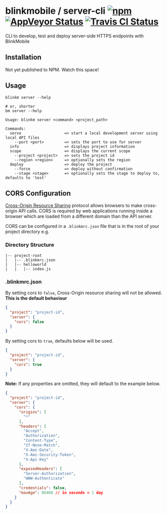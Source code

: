 # blinkmobile / server-cli [![npm](https://img.shields.io/npm/v/@blinkmobile/server-cli.svg?maxAge=2592000)](https://www.npmjs.com/package/@blinkmobile/server-cli) [![AppVeyor Status](https://ci.appveyor.com/api/projects/status/github/blinkmobile/server-cli?branch=master&svg=true)](https://ci.appveyor.com/project/blinkmobile/server-cli) [![Travis CI Status](https://travis-ci.org/blinkmobile/server-cli.svg?branch=master)](https://travis-ci.org/blinkmobile/server-cli)

CLI to develop, test and deploy server-side HTTPS endpoints with BlinkMobile


## Installation

Not yet published to NPM. Watch this space!


## Usage

```
blinkm server --help

# or, shorter
bm server --help
```

```
Usage: blinkm server <command> <project_path>

Commands:
  serve                   => start a local development server using local API files
    --port <port>         => sets the port to use for server
  info                    => displays project information
  scope                   => displays the current scope
    --project <project>   => sets the project id
    --region <region>     => optionally sets the region
  deploy                  => deploy the project
    --force               => deploy without confirmation
    --stage <stage>       => optionally sets the stage to deploy to, defaults to 'test'
```

## CORS Configuration

[Cross-Origin Resource Sharing](https://www.w3.org/TR/cors/) protocol allows browsers to make cross-origin API calls.
CORS is required by web applications running inside a browser which are loaded from a different domain than the API server.

CORS can be configured in a `.blinkmrc.json` file that is in the root of your project directory e.g.

### Directory Structure

```
|-- project-root
|   |-- .blinkmrc.json
|   |-- helloworld
|   |   |-- index.js
```

### .blinkmrc.json

By setting cors to `false`, Cross-Origin resource sharing will not be allowed. **This is the default behaviour**

```json
{
  "project": "project-id",
  "server": {
    "cors": false
  }
}
```

By setting cors to `true`, defaults below will be used.

```json
{
  "project": "project-id",
  "server": {
    "cors": true
  }
}
```

**Note:** If any properties are omitted, they will default to the example below.

```json
{
  "project": "project-id",
  "server": {
    "cors": {
      "origins": [
        "*"
      ],
      "headers": [
        "Accept",
        "Authorization",
        "Content-Type",
        "If-None-Match",
        "X-Amz-Date",
        "X-Amz-Security-Token",
        "X-Api-Key"
      ],
      "exposedHeaders": [
        "Server-Authorization",
        "WWW-Authenticate"
      ],
      "credentials": false,
      "maxAge": 86400 // in seconds = 1 day
    }
  }
}
```
